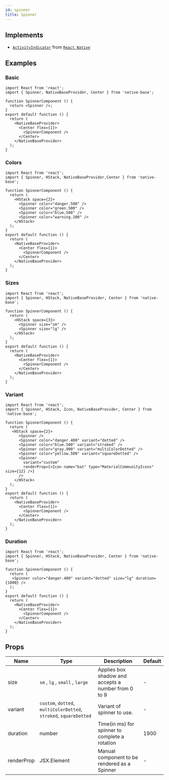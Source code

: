 ```yaml
---
id: spinner
title: Spinner
---
```


## Implements

- [`ActivityIndicator`](https://reactnative.dev/docs/activityindicator) from [`React Native`](https://reactnative.dev)

## Examples

### Basic

```SnackPlayer name=Spinner%20Usage
import React from 'react';
import { Spinner, NativeBaseProvider, Center } from 'native-base';

function SpinnerComponent () {
  return <Spinner />;
}
export default function () {
  return (
    <NativeBaseProvider>
      <Center flex={1}>
        <SpinnerComponent />
      </Center>
    </NativeBaseProvider>
  );
}
```

### Colors

```SnackPlayer name=Spinner%20Example(colors)
import React from 'react';
import { Spinner, HStack, NativeBaseProvider,Center } from 'native-base';

function SpinnerComponent () {
  return (
    <HStack space={2}>
      <Spinner color="danger.500" />
      <Spinner color="green.500" />
      <Spinner color="blue.500" />
      <Spinner color="warning.100" />
    </HStack>
  );
}
export default function () {
  return (
    <NativeBaseProvider>
      <Center flex={1}>
        <SpinnerComponent />
      </Center>
    </NativeBaseProvider>
  );
}
```

### Sizes

```SnackPlayer name=Spinner%20Example(Sizes)
import React from 'react';
import { Spinner, HStack, NativeBaseProvider, Center } from 'native-base';

function SpinnerComponent () {
  return (
    <HStack space={3}>
      <Spinner size="sm" />
      <Spinner size="lg" />
    </HStack>
  );
}
export default function () {
  return (
    <NativeBaseProvider>
      <Center flex={1}>
        <SpinnerComponent />
      </Center>
    </NativeBaseProvider>
  );
}
```

### Variant

```SnackPlayer name=Spinner%20Example(Variant)
import React from 'react';
import { Spinner, HStack, Icon, NativeBaseProvider, Center } from 'native-base';

function SpinnerComponent () {
  return (
   <HStack space={2}>
      <Spinner />
      <Spinner color="danger.400" variant="dotted" />
      <Spinner color="blue.500" variant="stroked" />
      <Spinner color="gray.900" variant="multiColorDotted" />
      <Spinner color="yellow.500" variant="squareDotted" />
      <Spinner
        variant="custom"
        renderProp={<Icon name="bat" type="MaterialCommunityIcons" size={12} />}
      />
    </HStack>
  );
}
export default function () {
  return (
    <NativeBaseProvider>
      <Center flex={1}>
        <SpinnerComponent />
      </Center>
    </NativeBaseProvider>
  );
}
```

### Duration

```SnackPlayer name=Spinner%20Example(Duration)
import React from 'react';
import { Spinner, HStack, NativeBaseProvider, Center } from 'native-base';

function SpinnerComponent () {
  return (
   <Spinner color="danger.400" variant="dotted" size="lg" duration={1000} />
  );
}
export default function () {
  return (
    <NativeBaseProvider>
      <Center flex={1}>
        <SpinnerComponent />
      </Center>
    </NativeBaseProvider>
  );
}
```

## Props

| Name       | Type                                                              | Description                                         | Default |
| ---------- | ----------------------------------------------------------------- | --------------------------------------------------- | ------- |
| size       | `sm` , `lg` , `small` , `large`                                   | Applies box shadow and accepts a number from 0 to 9 | -       |
| variant    | `custom`, `dotted`, `multiColorDotted`, `stroked`, `squareDotted` | Variant of spinner to use.                          | -       |
| duration   | number                                                            | Time(in ms) for spinner to complete a rotation      | 1900    |
| renderProp | JSX.Element                                                       | Manual component to be rendered as a Spinner        | -       |
